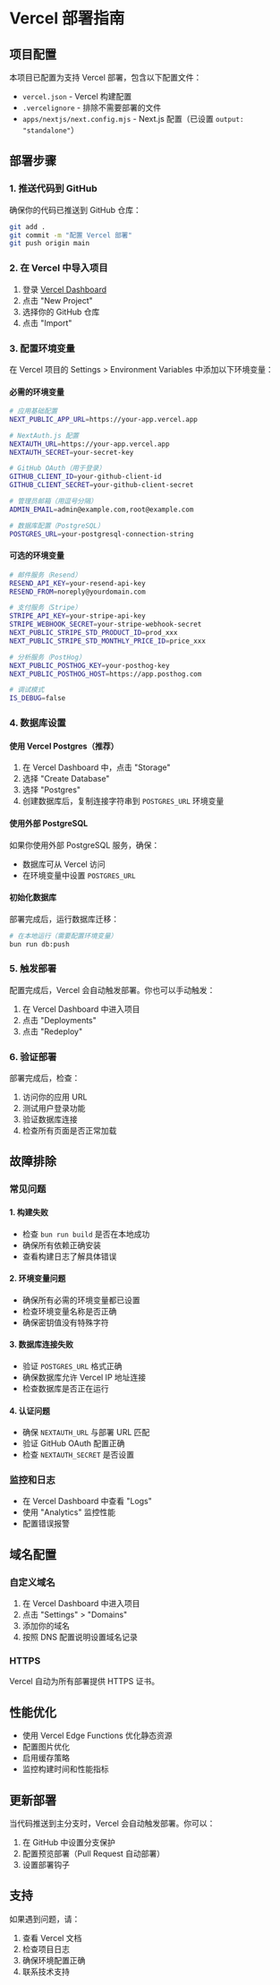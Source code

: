 # Vercel 部署指南

## 项目配置

本项目已配置为支持 Vercel 部署，包含以下配置文件：

- `vercel.json` - Vercel 构建配置
- `.vercelignore` - 排除不需要部署的文件
- `apps/nextjs/next.config.mjs` - Next.js 配置（已设置 `output: "standalone"`）

## 部署步骤

### 1. 推送代码到 GitHub

确保你的代码已推送到 GitHub 仓库：

```bash
git add .
git commit -m "配置 Vercel 部署"
git push origin main
```

### 2. 在 Vercel 中导入项目

1. 登录 [Vercel Dashboard](https://vercel.com/dashboard)
2. 点击 "New Project"
3. 选择你的 GitHub 仓库
4. 点击 "Import"

### 3. 配置环境变量

在 Vercel 项目的 Settings > Environment Variables 中添加以下环境变量：

#### 必需的环境变量

```bash
# 应用基础配置
NEXT_PUBLIC_APP_URL=https://your-app.vercel.app

# NextAuth.js 配置
NEXTAUTH_URL=https://your-app.vercel.app
NEXTAUTH_SECRET=your-secret-key

# GitHub OAuth（用于登录）
GITHUB_CLIENT_ID=your-github-client-id
GITHUB_CLIENT_SECRET=your-github-client-secret

# 管理员邮箱（用逗号分隔）
ADMIN_EMAIL=admin@example.com,root@example.com

# 数据库配置（PostgreSQL）
POSTGRES_URL=your-postgresql-connection-string
```

#### 可选的环境变量

```bash
# 邮件服务（Resend）
RESEND_API_KEY=your-resend-api-key
RESEND_FROM=noreply@yourdomain.com

# 支付服务（Stripe）
STRIPE_API_KEY=your-stripe-api-key
STRIPE_WEBHOOK_SECRET=your-stripe-webhook-secret
NEXT_PUBLIC_STRIPE_STD_PRODUCT_ID=prod_xxx
NEXT_PUBLIC_STRIPE_STD_MONTHLY_PRICE_ID=price_xxx

# 分析服务（PostHog）
NEXT_PUBLIC_POSTHOG_KEY=your-posthog-key
NEXT_PUBLIC_POSTHOG_HOST=https://app.posthog.com

# 调试模式
IS_DEBUG=false
```

### 4. 数据库设置

#### 使用 Vercel Postgres（推荐）

1. 在 Vercel Dashboard 中，点击 "Storage"
2. 选择 "Create Database"
3. 选择 "Postgres"
4. 创建数据库后，复制连接字符串到 `POSTGRES_URL` 环境变量

#### 使用外部 PostgreSQL

如果你使用外部 PostgreSQL 服务，确保：
- 数据库可从 Vercel 访问
- 在环境变量中设置 `POSTGRES_URL`

#### 初始化数据库

部署完成后，运行数据库迁移：

```bash
# 在本地运行（需要配置环境变量）
bun run db:push
```

### 5. 触发部署

配置完成后，Vercel 会自动触发部署。你也可以手动触发：

1. 在 Vercel Dashboard 中进入项目
2. 点击 "Deployments"
3. 点击 "Redeploy"

### 6. 验证部署

部署完成后，检查：

1. 访问你的应用 URL
2. 测试用户登录功能
3. 验证数据库连接
4. 检查所有页面是否正常加载

## 故障排除

### 常见问题

#### 1. 构建失败

- 检查 `bun run build` 是否在本地成功
- 确保所有依赖正确安装
- 查看构建日志了解具体错误

#### 2. 环境变量问题

- 确保所有必需的环境变量都已设置
- 检查环境变量名称是否正确
- 确保密钥值没有特殊字符

#### 3. 数据库连接失败

- 验证 `POSTGRES_URL` 格式正确
- 确保数据库允许 Vercel IP 地址连接
- 检查数据库是否正在运行

#### 4. 认证问题

- 确保 `NEXTAUTH_URL` 与部署 URL 匹配
- 验证 GitHub OAuth 配置正确
- 检查 `NEXTAUTH_SECRET` 是否设置

### 监控和日志

- 在 Vercel Dashboard 中查看 "Logs"
- 使用 "Analytics" 监控性能
- 配置错误报警

## 域名配置

### 自定义域名

1. 在 Vercel Dashboard 中进入项目
2. 点击 "Settings" > "Domains"
3. 添加你的域名
4. 按照 DNS 配置说明设置域名记录

### HTTPS

Vercel 自动为所有部署提供 HTTPS 证书。

## 性能优化

- 使用 Vercel Edge Functions 优化静态资源
- 配置图片优化
- 启用缓存策略
- 监控构建时间和性能指标

## 更新部署

当代码推送到主分支时，Vercel 会自动触发部署。你可以：

1. 在 GitHub 中设置分支保护
2. 配置预览部署（Pull Request 自动部署）
3. 设置部署钩子

## 支持

如果遇到问题，请：

1. 查看 Vercel 文档
2. 检查项目日志
3. 确保环境配置正确
4. 联系技术支持